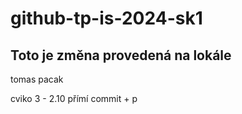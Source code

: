 # github-tp-is-2024-sk1

## Toto je změna provedená na lokále
tomas pacak

cviko 3 - 2.10
přímí commit + p
